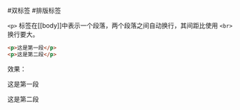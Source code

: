 #双标签 #排版标签 

`<p>` 标签在[[body]]中表示一个段落，两个段落之间自动换行，其间距比使用 `<br>` 换行要大。

```HTML
<p>这是第一段</p>
<p>这是第二段</p>
```

效果：
<p>这是第一段</p>
<p>这是第二段</p>